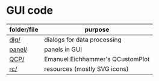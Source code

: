 # GUI code

folder/file       | purpose
---               | ---
[dlg/](dlg/)      | dialogs for data processing
[panel/](panel/)  | panels in GUI
[QCP/](QCP/)      | Emanuel Eichhammer's QCustomPlot
[rc/](rc/)        | resources (mostly SVG icons)
